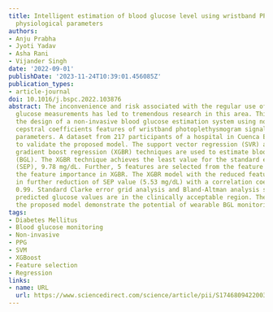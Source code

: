 ```yaml
---
title: Intelligent estimation of blood glucose level using wristband PPG signal and
  physiological parameters
authors:
- Anju Prabha
- Jyoti Yadav
- Asha Rani
- Vijander Singh
date: '2022-09-01'
publishDate: '2023-11-24T10:39:01.456085Z'
publication_types:
- article-journal
doi: 10.1016/j.bspc.2022.103876
abstract: The inconvenience and risk associated with the regular use of invasive blood
  glucose measurements has led to tremendous research in this area. This paper proposes
  the design of a non-invasive blood glucose estimation system using novel Mel frequency
  cepstral coefficients features of wristband photoplethysmogram signal and physiological
  parameters. A dataset from 217 participants of a hospital in Cuenca Ecuador is used
  to validate the proposed model. The support vector regression (SVR) and extreme
  gradient boost regression (XGBR) techniques are used to estimate blood glucose levels
  (BGL). The XGBR technique achieves the least value for the standard error of prediction
  (SEP), 9.78 mg/dL. Further, 5 features are selected from the feature set based on
  the feature importance in XGBR. The XGBR model with the reduced feature set results
  in further reduction of SEP value (5.53 mg/dL) with a correlation coefficient of
  0.99. Standard Clarke error grid analysis and Bland-Altman analysis shows that the
  predicted glucose values are in the clinically acceptable region. The results of
  the proposed model demonstrate the potential of wearable BGL monitoring technology.
tags:
- Diabetes Mellitus
- Blood glucose monitoring
- Non-invasive
- PPG
- SVM
- XGBoost
- Feature selection
- Regression
links:
- name: URL
  url: https://www.sciencedirect.com/science/article/pii/S1746809422003913
---
```

